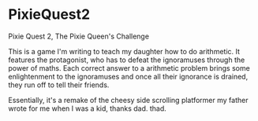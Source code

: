 # PixieQuest2
Pixie Quest 2, The Pixie Queen's Challenge


This is a game I'm writing to teach my daughter how to do arithmetic. It features the protagonist, who has to defeat the ignoramuses through the power of maths. Each correct answer to a arithmetic problem brings some enlightenment to the ignoramuses and once all their ignorance is drained, they run off to tell their friends. 

Essentially, it's a remake of the cheesy side scrolling platformer my father wrote for me when I was a kid, thanks dad. thad.
